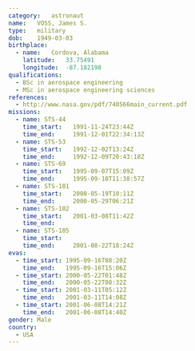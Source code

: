 ```yaml
---
category:	astronaut
name:	VOSS, James S.
type:	military
dob:	1949-03-03
birthplace:
  - name:	Cordova, Alabama
    latitude:	33.75491
    longitude:	-87.182198
qualifications:
  - BSc in aerospace engineering
  - MSc in aerospace engineering sciences
references:
  - http://www.nasa.gov/pdf/740566main_current.pdf
missions:
  - name: STS-44
    time_start:   1991-11-24T23:44Z
    time_end:     1991-12-01T22:34:13Z
  - name: STS-53
    time_start:   1992-12-02T13:24Z
    time_end:     1992-12-09T20:43:18Z
  - name: STS-69
    time_start:   1995-09-07T15:09Z
    time_end:     1995-09-18T11:38:57Z
  - name: STS-101
    time_start:   2000-05-19T10:11Z
    time_end:     2000-05-29T06:21Z
  - name: STS-102
    time_start:   2001-03-08T11:42Z
    time_end:     
  - name: STS-105
    time_start:   
    time_end:     2001-08-22T18:24Z
evas:
  - time_start: 1995-09-16T08:20Z
    time_end:   1995-09-16T15:06Z
  - time_start: 2000-05-22T01:48Z
    time_end:   2000-05-22T08:32Z
  - time_start: 2001-03-11T05:12Z
    time_end:   2001-03-11T14:08Z
  - time_start: 2001-06-08T14:21Z
    time_end:   2001-06-08T14:40Z
gender:	Male
country:
  - USA
---
```

